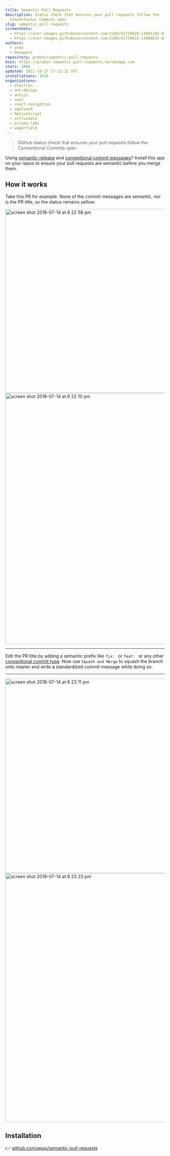```yaml
---
title: Semantic Pull Requests
description: Status check that ensures your pull requests follow the
  Conventional Commits spec
slug: semantic-pull-requests
screenshots:
  - https://user-images.githubusercontent.com/2289/42729629-110812b6-8793-11e8-8c35-188b0952fd66.png
  - https://user-images.githubusercontent.com/2289/42729632-11980b32-8793-11e8-9f8d-bf16c707f542.png
authors:
  - zeke
  - bkeepers
repository: probot/semantic-pull-requests
host: https://probot-semantic-pull-requests.herokuapp.com
stars: 1004
updated: 2021-10-27 17:12:22 UTC
installations: 1016
organizations:
  - electron
  - ant-design
  - antvis
  - nuxt
  - react-navigation
  - agalwood
  - NativeScript
  - influxdata
  - prisma-labs
  - wagerfield
---
```


> GitHub status check that ensures your pull requests follow the Conventional Commits spec

Using [semantic-release](https://github.com/semantic-release/semantic-release)
and [conventional commit messages](https://conventionalcommits.org)? Install this
app on your repos to ensure your pull requests are semantic before you merge them. 

## How it works

Take this PR for example. None of the commit messages are semantic, nor is the PR title, so the status remains yellow:


<img width="580" alt="screen shot 2018-07-14 at 6 22 58 pm" src="https://user-images.githubusercontent.com/2289/42729630-11370698-8793-11e8-922c-db2308e0e98e.png">

<img width="791" alt="screen shot 2018-07-14 at 6 22 10 pm" src="https://user-images.githubusercontent.com/2289/42729629-110812b6-8793-11e8-8c35-188b0952fd66.png">

---

Edit the PR title by adding a semantic prefix like `fix: ` or `feat: ` or any other
[conventional commit type](https://github.com/commitizen/conventional-commit-types/blob/master/index.json). Now use `Squash and Merge` to squash the branch onto master and write a standardized commit message while doing so:

---

<img width="613" alt="screen shot 2018-07-14 at 6 23 11 pm" src="https://user-images.githubusercontent.com/2289/42729631-1164bd36-8793-11e8-9bf9-d2eeb9dd06e1.png">

<img width="785" alt="screen shot 2018-07-14 at 6 23 23 pm" src="https://user-images.githubusercontent.com/2289/42729632-11980b32-8793-11e8-9f8d-bf16c707f542.png">


## Installation

👉 [github.com/apps/semantic-pull-requests](https://github.com/apps/semantic-pull-requests)